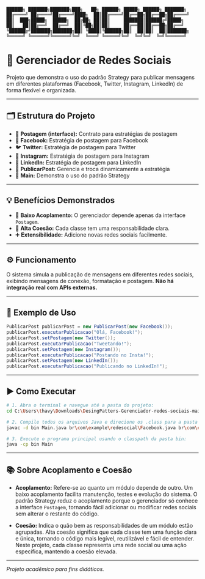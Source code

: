 ```
██████╗ ███████╗███████╗███╗   ██╗ ██████╗ █████╗ ██████╗ ███████╗
██╔════╝ ██╔════╝██╔════╝████╗  ██║██╔════╝██╔══██╗██╔══██╗██╔════╝
██║  ███╗█████╗  █████╗  ██╔██╗ ██║██║     ███████║██████╔╝█████╗
██║   ██║██╔══╝  ██╔══╝  ██║╚██╗██║██║     ██╔══██║██╔══██╗██╔══╝
╚██████╔╝███████╗███████╗██║ ╚████║╚██████╗██║  ██║██║  ██║███████╗
╚═════╝ ╚══════╝╚══════╝╚═╝  ╚═══╝ ╚═════╝╚═╝  ╚═╝╚═╝  ╚═╝╚══════╝
```

# 🚀 Gerenciador de Redes Sociais

Projeto que demonstra o uso do padrão Strategy para publicar mensagens em diferentes plataformas (Facebook, Twitter, Instagram, LinkedIn) de forma flexível e organizada.

---

## 🗂️ Estrutura do Projeto

- 🧩 **Postagem (interface):** Contrato para estratégias de postagem
- 📘 **Facebook:** Estratégia de postagem para Facebook
- 🐦 **Twitter:** Estratégia de postagem para Twitter
- 📸 **Instagram:** Estratégia de postagem para Instagram
- 💼 **LinkedIn:** Estratégia de postagem para LinkedIn
- 🔄 **PublicarPost:** Gerencia e troca dinamicamente a estratégia
- 🏁 **Main:** Demonstra o uso do padrão Strategy

---

## 💡 Benefícios Demonstrados

- 🔗 **Baixo Acoplamento:** O gerenciador depende apenas da interface `Postagem`.
- 🧩 **Alta Coesão:** Cada classe tem uma responsabilidade clara.
- ➕ **Extensibilidade:** Adicione novas redes sociais facilmente.

---

## ⚙️ Funcionamento

O sistema simula a publicação de mensagens em diferentes redes sociais, exibindo mensagens de conexão, formatação e postagem. **Não há integração real com APIs externas.**

---

## 📝 Exemplo de Uso

```java
PublicarPost publicarPost = new PublicarPost(new Facebook());
publicarPost.executarPublicacao("Olá, Facebook!");
publicarPost.setPostagem(new Twitter());
publicarPost.executarPublicacao("Tweetando!");
publicarPost.setPostagem(new Instagram());
publicarPost.executarPublicacao("Postando no Insta!");
publicarPost.setPostagem(new LinkedIn());
publicarPost.executarPublicacao("Publicando no LinkedIn!");
```

---

## ▶️ Como Executar

```bash
# 1. Abra o terminal e navegue até a pasta do projeto:
cd C:\Users\thavy\Downloads\DesingPatters-Gerenciador-redes-sociais-main\DesingPatters-Gerenciador-redes-sociais-main

# 2. Compile todos os arquivos Java e direcione os .class para a pasta bin:
javac -d bin Main.java br\com\example\redesocial\Facebook.java br\com\example\redesocial\Instagram.java br\com\example\redesocial\LinkedIn.java br\com\example\redesocial\Postagem.java br\com\example\redesocial\PublicarPost.java br\com\example\redesocial\Twitter.java

# 3. Execute o programa principal usando o classpath da pasta bin:
java -cp bin Main
```

---

## 📚 Sobre Acoplamento e Coesão

- **Acoplamento:** Refere-se ao quanto um módulo depende de outro. Um baixo acoplamento facilita manutenção, testes e evolução do sistema. O padrão Strategy reduz o acoplamento porque o gerenciador só conhece a interface `Postagem`, tornando fácil adicionar ou modificar redes sociais sem alterar o restante do código.

- **Coesão:** Indica o quão bem as responsabilidades de um módulo estão agrupadas. Alta coesão significa que cada classe tem uma função clara e única, tornando o código mais legível, reutilizável e fácil de entender. Neste projeto, cada classe representa uma rede social ou uma ação específica, mantendo a coesão elevada.

---

_Projeto acadêmico para fins didáticos._
